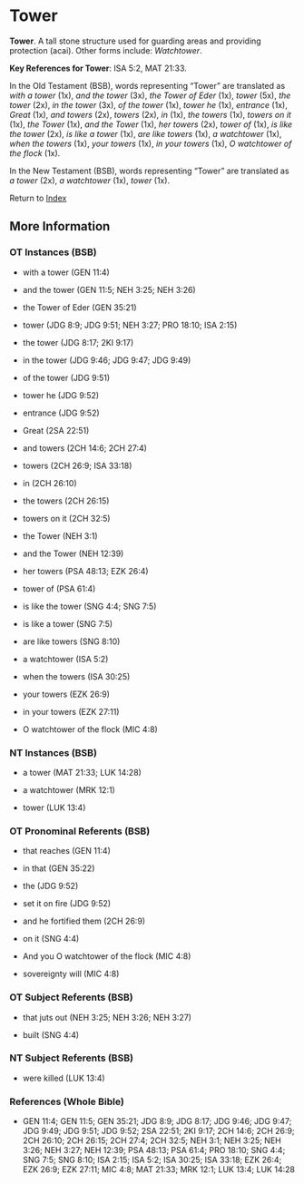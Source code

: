 # Tower
**Tower**. 
A tall stone structure used for guarding areas and providing protection (acai). 
Other forms include: 
*Watchtower*. 


**Key References for Tower**: 
ISA 5:2, MAT 21:33. 


In the Old Testament (BSB), words representing “Tower” are translated as 
*with a tower* (1x), *and the tower* (3x), *the Tower of Eder* (1x), *tower* (5x), *the tower* (2x), *in the tower* (3x), *of the tower* (1x), *tower he* (1x), *entrance* (1x), *Great* (1x), *and towers* (2x), *towers* (2x), *in* (1x), *the towers* (1x), *towers on it* (1x), *the Tower* (1x), *and the Tower* (1x), *her towers* (2x), *tower of* (1x), *is like the tower* (2x), *is like a tower* (1x), *are like towers* (1x), *a watchtower* (1x), *when the towers* (1x), *your towers* (1x), *in your towers* (1x), *O watchtower of the flock* (1x). 


In the New Testament (BSB), words representing “Tower” are translated as 
*a tower* (2x), *a watchtower* (1x), *tower* (1x). 


Return to [Index](00-Index.md)

## More Information

### OT Instances (BSB)

* with a tower (GEN 11:4)

* and the tower (GEN 11:5; NEH 3:25; NEH 3:26)

* the Tower of Eder (GEN 35:21)

* tower (JDG 8:9; JDG 9:51; NEH 3:27; PRO 18:10; ISA 2:15)

* the tower (JDG 8:17; 2KI 9:17)

* in the tower (JDG 9:46; JDG 9:47; JDG 9:49)

* of the tower (JDG 9:51)

* tower he (JDG 9:52)

* entrance (JDG 9:52)

* Great (2SA 22:51)

* and towers (2CH 14:6; 2CH 27:4)

* towers (2CH 26:9; ISA 33:18)

* in (2CH 26:10)

* the towers (2CH 26:15)

* towers on it (2CH 32:5)

* the Tower (NEH 3:1)

* and the Tower (NEH 12:39)

* her towers (PSA 48:13; EZK 26:4)

* tower of (PSA 61:4)

* is like the tower (SNG 4:4; SNG 7:5)

* is like a tower (SNG 7:5)

* are like towers (SNG 8:10)

* a watchtower (ISA 5:2)

* when the towers (ISA 30:25)

* your towers (EZK 26:9)

* in your towers (EZK 27:11)

* O watchtower of the flock (MIC 4:8)



### NT Instances (BSB)

* a tower (MAT 21:33; LUK 14:28)

* a watchtower (MRK 12:1)

* tower (LUK 13:4)



### OT Pronominal Referents (BSB)

* that reaches (GEN 11:4)

* in that (GEN 35:22)

* the (JDG 9:52)

* set it on fire (JDG 9:52)

* and he fortified them (2CH 26:9)

* on it (SNG 4:4)

* And you O watchtower of the flock (MIC 4:8)

* sovereignty will (MIC 4:8)



### OT Subject Referents (BSB)

* that juts out (NEH 3:25; NEH 3:26; NEH 3:27)

* built (SNG 4:4)



### NT Subject Referents (BSB)

* were killed (LUK 13:4)



### References (Whole Bible)

* GEN 11:4; GEN 11:5; GEN 35:21; JDG 8:9; JDG 8:17; JDG 9:46; JDG 9:47; JDG 9:49; JDG 9:51; JDG 9:52; 2SA 22:51; 2KI 9:17; 2CH 14:6; 2CH 26:9; 2CH 26:10; 2CH 26:15; 2CH 27:4; 2CH 32:5; NEH 3:1; NEH 3:25; NEH 3:26; NEH 3:27; NEH 12:39; PSA 48:13; PSA 61:4; PRO 18:10; SNG 4:4; SNG 7:5; SNG 8:10; ISA 2:15; ISA 5:2; ISA 30:25; ISA 33:18; EZK 26:4; EZK 26:9; EZK 27:11; MIC 4:8; MAT 21:33; MRK 12:1; LUK 13:4; LUK 14:28



